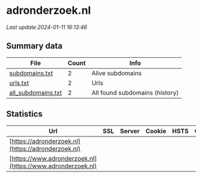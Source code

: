 # adronderzoek.nl
*Last update:2024-01-11 16:13:46*
## Summary data
| File       | Count | Info |
|------------|-------|------|
|[subdomains.txt](/data/adronderzoek/subdomains.txt)|2|Alive subdomains|
|[urls.txt](/data/adronderzoek/urls.txt)|2|Urls|
|[all_subdomains.txt](/data/adronderzoek/all_subdomains.txt)|2|All found subdomains (history)|
## Statistics
| Url | SSL | Server | Cookie | HSTS | CSP | XFO | XXP | RP | Tech |
|------------|-------|------|------|------|------|------|------|------|------|
|[https://adronderzoek.nl](https://adronderzoek.nl)| | | | | | | |:white_check_mark: | |Apache HTTP Server H...| |
|[https://www.adronderzoek.nl](https://www.adronderzoek.nl)| | | | | | | |:white_check_mark: | |Apache HTTP Server H...| |